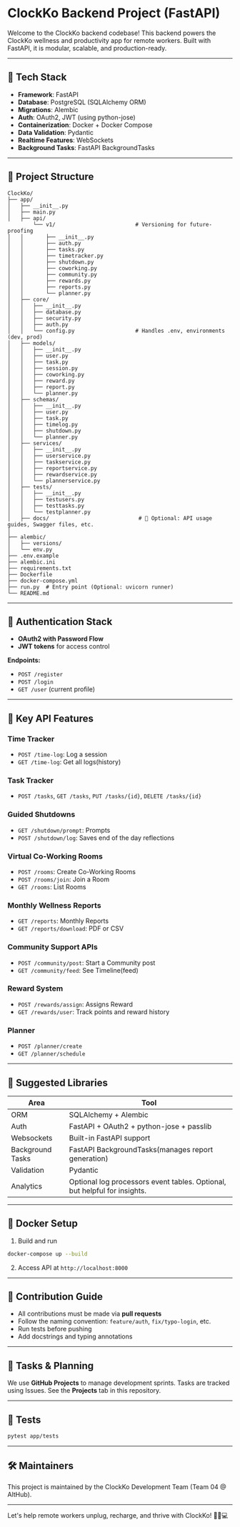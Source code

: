 # ClockKo Backend Project (FastAPI)

Welcome to the ClockKo backend codebase! This backend powers the ClockKo wellness and productivity app for remote workers. Built with FastAPI, it is modular, scalable, and production-ready.

---

## 🚀 Tech Stack

* **Framework**: FastAPI
* **Database**: PostgreSQL (SQLAlchemy ORM)
* **Migrations**: Alembic
* **Auth**: OAuth2, JWT (using python-jose)
* **Containerization**: Docker + Docker Compose
* **Data Validation**: Pydantic
* **Realtime Features**: WebSockets
* **Background Tasks**: FastAPI BackgroundTasks

---

## 📁 Project Structure

```
ClockKo/
├── app/
│   ├── __init__.py
│   ├── main.py
│   ├── api/
        └── v1/                         # Versioning for future-proofing
│   │       ├── __init__.py
│   │       ├── auth.py
│   │       ├── tasks.py
│   │       ├── timetracker.py
│   │       ├── shutdown.py
│   │       ├── coworking.py
│   │       ├── community.py
│   │       ├── rewards.py
│   │       ├── reports.py
│   │       └── planner.py
│   ├── core/
│   │   ├── __init__.py
│   │   ├── database.py
│   │   ├── security.py
│   │   ├── auth.py
│   │   └── config.py                   # Handles .env, environments (dev, prod)
│   ├── models/
│   │   ├── __init__.py
│   │   ├── user.py
│   │   ├── task.py
│   │   ├── session.py
│   │   ├── coworking.py
│   │   ├── reward.py
│   │   ├── report.py
│   │   └── planner.py
│   ├── schemas/
│   │   ├── __init__.py
│   │   ├── user.py
│   │   ├── task.py
│   │   ├── timelog.py
│   │   ├── shutdown.py
│   │   └── planner.py
│   ├── services/
│   │   ├── __init__.py
│   │   ├── userservice.py
│   │   ├── taskservice.py
│   │   ├── reportservice.py
│   │   ├── rewardservice.py
│   │   └── plannerservice.py
│   ├── tests/
│   │   ├── __init__.py
│   │   ├── testusers.py
│   │   ├── testtasks.py
│   │   └── testplanner.py
│   ├── docs/                            # 🔹 Optional: API usage guides, Swagger files, etc.
│
├── alembic/
│   ├── versions/
│   └── env.py
├── .env.example
├── alembic.ini
├── requirements.txt
├── Dockerfile
├── docker-compose.yml
├── run.py  # Entry point (Optional: uvicorn runner)
└── README.md
```

---

## 🧠 Authentication Stack

* **OAuth2 with Password Flow**
* **JWT tokens** for access control

**Endpoints:**

* `POST /register`
* `POST /login`
* `GET /user` (current profile)

---

## 🔌 Key API Features

### Time Tracker

* `POST /time-log`: Log a session
* `GET /time-log`: Get all logs(history)

### Task Tracker

* `POST /tasks`, `GET /tasks`, `PUT /tasks/{id}`, `DELETE /tasks/{id}`

### Guided Shutdowns

* `GET /shutdown/prompt`: Prompts
* `POST /shutdown/log`: Saves end of the day reflections

### Virtual Co-Working Rooms

* `POST /rooms`: Create Co-Working Rooms
* `POST /rooms/join`: Join a Room
* `GET /rooms`: List Rooms

### Monthly Wellness Reports

* `GET /reports`: Monthly Reports
* `GET /reports/download`: PDF or CSV

### Community Support APIs

* `POST /community/post`: Start a Community post
* `GET /community/feed`: See Timeline(feed)

### Reward System

* `POST /rewards/assign`: Assigns Reward
* `GET /rewards/user`: Track points and reward history 

### Planner

* `POST /planner/create`
* `GET /planner/schedule`

---

## 🧱 Suggested Libraries

| Area             | Tool                                                                     |
| ---------------- | ------------------------------------------------------------------------ |
| ORM              | SQLAlchemy + Alembic                                                     |
| Auth             | FastAPI + OAuth2 + python-jose + passlib                                 |
| Websockets       | Built-in FastAPI support                                                 |
| Background Tasks | FastAPI BackgroundTasks(manages report generation)                       |
| Validation       | Pydantic                                                                 |
| Analytics        | Optional log processors event tables. Optional, but helpful for insights.|

---

## 🐳 Docker Setup

1. Build and run

```bash
docker-compose up --build
```

2. Access API at `http://localhost:8000`

---

## 📌 Contribution Guide

* All contributions must be made via **pull requests**
* Follow the naming convention: `feature/auth`, `fix/typo-login`, etc.
* Run tests before pushing
* Add docstrings and typing annotations

---

## 📌 Tasks & Planning

We use **GitHub Projects** to manage development sprints. Tasks are tracked using Issues. See the **Projects** tab in this repository.

---

## 🧪 Tests

```bash
pytest app/tests
```

---

## 🛠 Maintainers

This project is maintained by the ClockKo Development Team (Team 04 @ AltHub).

---

Let's help remote workers unplug, recharge, and thrive with ClockKo! 🧘‍♂️💻
